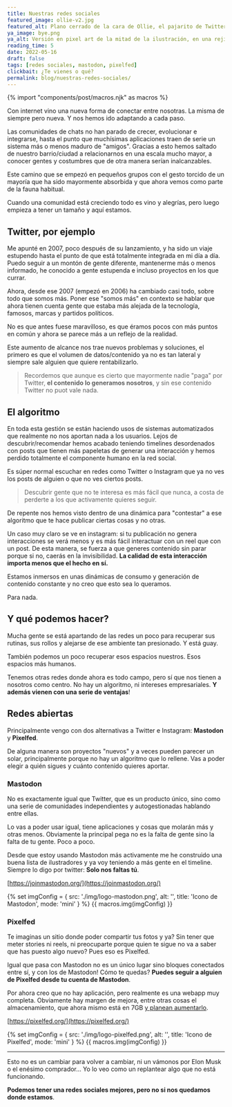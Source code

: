 ```yaml
---
title: Nuestras redes sociales
featured_image: ollie-v2.jpg
featured_alt: Plano cerrado de la cara de Ollie, el pajarito de Twitterrific, enfadado con los ojos rojos y echando humo por la nariz
ya_image: bye.png
ya_alt: Versión en pixel art de la mitad de la ilustración, en una rejilla de 6x6
reading_time: 5
date: 2022-05-16
draft: false
tags: [redes sociales, mastodon, pixelfed]
clickbait: ¿Te vienes o qué?
permalink: blog/nuestras-redes-sociales/
---
```

{% import "components/post/macros.njk" as macros %}

Con internet vino una nueva forma de conectar entre nosotras. La misma de siempre pero nueva. Y nos hemos ido adaptando a cada paso.

Las comunidades de chats no han parado de crecer, evolucionar e integrarse, hasta el punto que muchísimas aplicaciones traen de serie un sistema más o menos maduro de "amigos". Gracias a esto hemos saltado de nuestro barrio/ciudad a relacionarnos en una escala mucho mayor, a conocer gentes y costumbres que de otra manera serían inalcanzables.

Este camino que se empezó en pequeños grupos con el gesto torcido de un mayoría que ha sido mayormente absorbida y que ahora vemos como parte de la fauna habitual.

Cuando una comunidad está creciendo todo es vino y alegrías, pero luego empieza a tener un tamaño y aquí estamos.

## Twitter, por ejemplo

Me apunté en 2007, poco después de su lanzamiento, y ha sido un viaje estupendo hasta el punto de que está totalmente integrada en mi día a día.
Puedo seguir a un montón de gente diferente, mantenerme más o menos informado, he conocido a gente estupenda e incluso proyectos en los que currar.

Ahora, desde ese 2007 (empezó en 2006) ha cambiado casi todo, sobre todo que somos más. Poner ese "somos más" en contexto se hablar que ahora tienen cuenta gente que estaba más alejada de la tecnología, famosos, marcas y partidos políticos.

No es que antes fuese maravilloso, es que éramos pocos con más puntos en común y ahora se parece más a un reflejo de la realidad.

Este aumento de alcance nos trae nuevos problemas y soluciones, el primero es que el volumen de datos/contenido ya no es tan lateral y siempre sale alguien que quiere rentabilizarlo.

> Recordemos que aunque es cierto que mayormente nadie "paga" por Twitter, **el contenido lo generamos nosotros**, y sin ese contenido Twitter no puot vale nada.

## El algoritmo

En toda esta gestión se están haciendo usos de sistemas automatizados que realmente no nos aportan nada a los usuarios. Lejos de descubrir/recomendar hemos acabado teniendo timelines desordenados con posts que tienen más papeletas de generar una interacción y hemos perdido totalmente el componente humano en la red social.

Es súper normal escuchar en redes como Twitter o Instagram que  ya no ves los posts de alguien o que no ves ciertos posts.

> Descubrir gente que no te interesa es más fácil que nunca, a costa de perderte a los que activamente quieres seguir.

De repente nos hemos visto dentro de una dinámica para "contestar" a ese algoritmo que te hace publicar ciertas cosas y no otras.

Un caso muy claro se ve en instagram: si tu publicación no genera interacciones se verá menos y es más fácil interactuar con un reel que con un post. De esta manera, se fuerza a que generes contenido sin parar porque si no, caerás en la invisibilidad. **La calidad de esta interacción importa menos que el hecho en sí.**

Estamos inmersos en unas dinámicas de consumo y generación de contenido constante y no creo que esto sea lo queramos.

Para nada.

## Y qué podemos hacer?

Mucha gente se está apartando de las redes un poco para recuperar sus rutinas, sus rollos y alejarse de ese ambiente tan presionado. Y está guay.

También podemos un poco recuperar esos espacios nuestros. Esos espacios más humanos.

Tenemos otras redes donde ahora es todo campo, pero sí que nos tienen a nosotros como centro. No hay un algoritmo, ni intereses empresariales. **Y además vienen con una serie de ventajas**!

## Redes abiertas

Principalmente vengo con dos alternativas a Twitter e Instagram: **Mastodon** y **Pixelfed**.

De alguna manera son proyectos "nuevos" y a veces pueden parecer un solar, principalmente porque no hay un algoritmo que lo rellene.
Vas a poder elegir a quién sigues y cuánto contenido quieres aportar.

### Mastodon

No es exactamente igual que Twitter, que es un producto único, sino como una serie de comunidades independientes y autogestionadas hablando entre ellas.

Lo vas a poder usar igual, tiene aplicaciones y cosas que molarán más y otras menos.
Obviamente la principal pega no es la falta de gente sino la falta de tu gente. Poco a poco.

Desde que estoy usando Mastodon más activamente me he construido una buena lista de ilustradores y ya voy teniendo a más gente en el timeline. Siempre lo digo por twitter: **Solo nos faltas tú**.

[https://joinmastodon.org/](https://joinmastodon.org/)

{% set imgConfig = {
  src: './img/logo-mastodon.png',
  alt: '',
  title: 'Icono de Mastodon',
  mode: 'mini'
} %}
{{ macros.img(imgConfig) }}

### Pixelfed

Te imaginas un sitio donde poder compartir tus fotos y ya? Sin tener que meter stories ni reels, ni preocuparte porque quien te sigue no va a saber que has puesto algo nuevo? Pues eso es Pixelfed.

Igual que pasa con Mastodon no es un único lugar sino bloques conectados entre sí, y con los de Mastodon! Cómo te quedas? **Puedes seguir a alguien de Pixelfed desde tu cuenta de Mastodon**.

Por ahora creo que no hay aplicación, pero realmente es una webapp muy completa. Obviamente hay margen de mejora, entre otras cosas el almacenamiento, que ahora mismo está en 7GB [y planean aumentarlo](https://mstdn.io/@pixelfed/101294305537194829).

[https://pixelfed.org/](https://pixelfed.org/)

{% set imgConfig = {
  src: './img/logo-pixelfed.png',
  alt: '',
  title: 'Icono de Pixelfed',
  mode: 'mini'
} %}
{{ macros.img(imgConfig) }}

---

Esto no es un cambiar para volver a cambiar, ni un vámonos por Elon Musk o el enésimo comprador…  Yo lo veo como un replantear algo que no está funcionando.

**Podemos tener una redes sociales mejores, pero no si nos quedamos donde estamos**.
